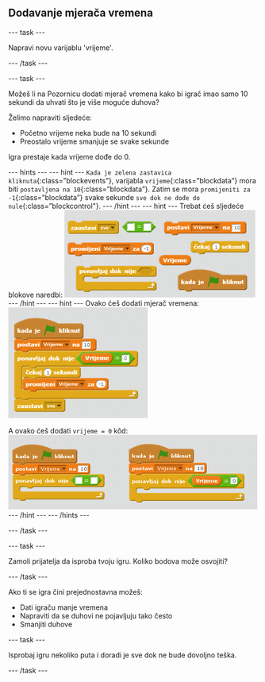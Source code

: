 ## Dodavanje mjerača vremena

\--- task \---

Napravi novu varijablu 'vrijeme'.

\--- /task \---

\--- task \---

Možeš li na Pozornicu dodati mjerač vremena kako bi igrač imao samo 10 sekundi da uhvati što je više moguće duhova?

Želimo napraviti sljedeće:

+ Početno vrijeme neka bude na 10 sekundi
+ Preostalo vrijeme smanjuje se svake sekunde

Igra prestaje kada vrijeme dođe do 0.

\--- hints \--- \--- hint \--- `Kada je zelena zastavica kliknuta`{:class=”blockevents”}, varijabla `vrijeme`{:class=”blockdata”} mora biti `postavljena na 10`{:class=”blockdata”}. Zatim se mora `promijeniti za -1`{:class=”blockdata”} svake sekunde `sve dok ne dođe do nule`{:class=”blockcontrol"}. \--- /hint \--- \--- hint \--- Trebat ćeš sljedeće blokove naredbi: ![screenshot](images/ghost-timer-blocks.png) \--- /hint \--- \--- hint \--- Ovako ćeš dodati mjerač vremena: ![screenshot](images/ghost-timer-code.png)

A ovako ćeš dodati `vrijeme = 0` kôd: ![screenshot](images/ghost-timer-help.png) \--- /hint \--- \--- /hints \---

\--- /task \---

\--- task \---

Zamoli prijatelja da isproba tvoju igru. Koliko bodova može osvojiti?

\--- /task \---

Ako ti se igra čini prejednostavna možeš:

+ Dati igraču manje vremena
+ Napraviti da se duhovi ne pojavljuju tako često
+ Smanjiti duhove

\--- task \---

Isprobaj igru nekoliko puta i doradi je sve dok ne bude dovoljno teška.

\--- /task \---